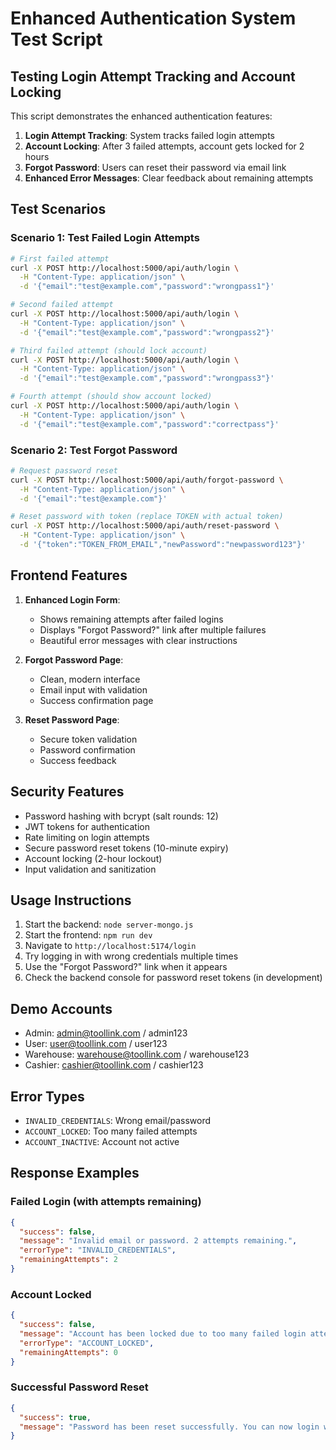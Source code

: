 # Enhanced Authentication System Test Script

## Testing Login Attempt Tracking and Account Locking

This script demonstrates the enhanced authentication features:

1. **Login Attempt Tracking**: System tracks failed login attempts
2. **Account Locking**: After 3 failed attempts, account gets locked for 2 hours
3. **Forgot Password**: Users can reset their password via email link
4. **Enhanced Error Messages**: Clear feedback about remaining attempts

## Test Scenarios

### Scenario 1: Test Failed Login Attempts
```bash
# First failed attempt
curl -X POST http://localhost:5000/api/auth/login \
  -H "Content-Type: application/json" \
  -d '{"email":"test@example.com","password":"wrongpass1"}'

# Second failed attempt  
curl -X POST http://localhost:5000/api/auth/login \
  -H "Content-Type: application/json" \
  -d '{"email":"test@example.com","password":"wrongpass2"}'

# Third failed attempt (should lock account)
curl -X POST http://localhost:5000/api/auth/login \
  -H "Content-Type: application/json" \
  -d '{"email":"test@example.com","password":"wrongpass3"}'

# Fourth attempt (should show account locked)
curl -X POST http://localhost:5000/api/auth/login \
  -H "Content-Type: application/json" \
  -d '{"email":"test@example.com","password":"correctpass"}'
```

### Scenario 2: Test Forgot Password
```bash
# Request password reset
curl -X POST http://localhost:5000/api/auth/forgot-password \
  -H "Content-Type: application/json" \
  -d '{"email":"test@example.com"}'

# Reset password with token (replace TOKEN with actual token)
curl -X POST http://localhost:5000/api/auth/reset-password \
  -H "Content-Type: application/json" \
  -d '{"token":"TOKEN_FROM_EMAIL","newPassword":"newpassword123"}'
```

## Frontend Features

1. **Enhanced Login Form**:
   - Shows remaining attempts after failed logins
   - Displays "Forgot Password?" link after multiple failures
   - Beautiful error messages with clear instructions

2. **Forgot Password Page**:
   - Clean, modern interface
   - Email input with validation
   - Success confirmation page

3. **Reset Password Page**:
   - Secure token validation
   - Password confirmation
   - Success feedback

## Security Features

- Password hashing with bcrypt (salt rounds: 12)
- JWT tokens for authentication
- Rate limiting on login attempts
- Secure password reset tokens (10-minute expiry)
- Account locking (2-hour lockout)
- Input validation and sanitization

## Usage Instructions

1. Start the backend: `node server-mongo.js`
2. Start the frontend: `npm run dev`
3. Navigate to `http://localhost:5174/login`
4. Try logging in with wrong credentials multiple times
5. Use the "Forgot Password?" link when it appears
6. Check the backend console for password reset tokens (in development)

## Demo Accounts

- Admin: admin@toollink.com / admin123
- User: user@toollink.com / user123
- Warehouse: warehouse@toollink.com / warehouse123
- Cashier: cashier@toollink.com / cashier123

## Error Types

- `INVALID_CREDENTIALS`: Wrong email/password
- `ACCOUNT_LOCKED`: Too many failed attempts
- `ACCOUNT_INACTIVE`: Account not active

## Response Examples

### Failed Login (with attempts remaining)
```json
{
  "success": false,
  "message": "Invalid email or password. 2 attempts remaining.",
  "errorType": "INVALID_CREDENTIALS",
  "remainingAttempts": 2
}
```

### Account Locked
```json
{
  "success": false,
  "message": "Account has been locked due to too many failed login attempts. Please try again in 2 hours or use forgot password.",
  "errorType": "ACCOUNT_LOCKED",
  "remainingAttempts": 0
}
```

### Successful Password Reset
```json
{
  "success": true,
  "message": "Password has been reset successfully. You can now login with your new password."
}
```
